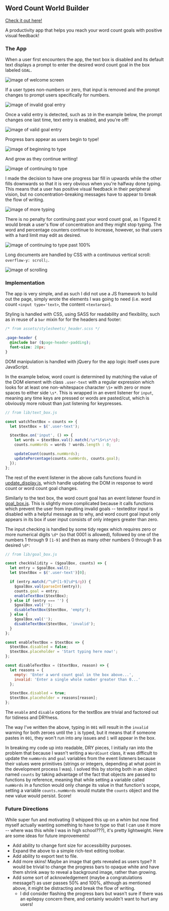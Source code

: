## Word Count World Builder

[Check it out here!][live]

A productivity app that helps you reach your word count goals with positive visual feedback!

[live]: https://erhsparks.github.io/WordCountWorldBuilder

### The App

When a user first encounters the app, the text box is disabled and its default text displays a prompt to enter the desired word count goal in the box labeled `GOAL`.

![image of welcome screen](assets/images/01_welcome.png)

If a user types non-numbers or zero, that input is removed and the prompt changes to prompt users specifically for numbers.

![image of invalid goal entry](assets/images/02_invalid_goal.png)

Once a valid entry is detected, such as `10` in the example below, the prompt changes one last time, text entry is enabled, and you're off!

![image of valid goal entry](assets/images/03_valid_goal.png)

Progress bars appear as users begin to type!

![image of beginning to type](assets/images/04a_beginning_to_type.png)

And grow as they continue writing!

![image of continuing to type](assets/images/04b_continuing_to_type.png)

I made the decision to have one progress bar fill in upwards while the other fills downwards so that it is very obvious when you're halfway done typing. This means that a user has positive visual feedback in their peripheral vision, but no concentration-breaking messages have to appear to break the flow of writing.

![image of more typing](assets/images/05_more_typing.png)

There is no penalty for continuing past your word count goal, as I figured it would break a user's flow of concentration and they might stop typing. The word and percentage counters continue to increase, however, so that users with a hard limit may edit as desired.

![image of continuing to type past 100%](assets/images/06_continuing_past_100.png)

Long documents are handled by CSS with a continuous vertical scroll: `overflow-y: scroll;`.

![image of scrolling](assets/images/07_scroll.png)

### Implementation

The app is very simple, and as such I did not use a JS framework to build out the page, simply wrote the elements I was going to need (i.e. word count `<input type='text>`, the content `<textarea>`).

Styling is handled with CSS, using SASS for readability and flexibility, such as in reuse of a `bar` mixin for for the headers and footer:

```CSS
/* from assets/stylesheets/_header.scss */

.page-header {
  @include bar ($page-header-padding);
  font-size: 28px;
}
```

DOM manipulation is handled with jQuery for the app logic itself uses pure JavaScript.

In the example below, word count is determined by matching the value of the DOM element with class `.user-text` with a regular expression which looks for at least one non-whitespace character `\S+` with zero or more spaces to either side `\s*`. This is wrapped in an event listener for `input`, meaning any time keys are pressed or words are pasted/cut, which is obviously more robust than just listening for keypresses.

```JavaScript
// from lib/text_box.js

const watchTextBox = counts => {
  let $textBox = $('.user-text');

  $textBox.on('input', () => {
    let words = $textBox.val().match(/\s*\S+\s*/g);
    counts.numWords = words ? words.length : 0;

    updateCount(counts.numWords);
    updatePercentage(counts.numWords, counts.goal);
  });
};
```

The rest of the event listener in the above calls functions found in [update_display.js][update_display], which handle updating the DOM in response to word count or word count goal changes.

Similarly to the text box, the word count goal has an event listener found in [goal_box.js][goal_box_listener]. This is slightly more complicated because it calls functions which prevent the user from inputting invalid goals -- texteditor input is disabled with a helpful message as to why, and word count goal input only appears in its box if user input consists of only integers greater than zero.

The input checking is handled by some tidy regex which requires zero or more numerical digits `\d*` (so that 0001 is allowed), followed by one of the numbers 1 through 9 `[1-9]` and then as many other numbers 0 through 9 as desired `\d*`:

```JavaScript
// from lib/goal_box.js

const checkValidity = ($goalBox, counts) => {
  let entry = $goalBox.val();
  let $textBox = $('.user-text')[0];

  if (entry.match(/^\d*[1-9]\d*$/g)) {
    $goalBox.val(parseInt(entry));
    counts.goal = entry;
    enableTextBox($textBox);
  } else if (entry === '') {
    $goalBox.val('');
    disableTextBox($textBox, 'empty');
  } else {
    $goalBox.val('');
    disableTextBox($textBox, 'invalid');
  }
};

const enableTextBox = $textBox => {
  $textBox.disabled = false;
  $textBox.placeholder = 'Start typing here now!';
};

const disableTextBox = ($textBox, reason) => {
  let reasons = {
    empty: 'Enter a word count goal in the box above...',
    invalid: 'Enter a single whole number greater than 0...'
  };

  $textBox.disabled = true;
  $textBox.placeholder = reasons[reason];
};
```

The `enable` and `disable` options for the textBox are trivial and factored out for tidiness and DRYness.

The way I've written the above, typing in `001` will result in the `invalid` warning for both zeroes until the `1` is typed, but it means that if someone pastes in `001`, they won't run into any issues and `1` will appear in the box.

In breaking my code up into readable, DRY pieces, I initially ran into the problem that because I wasn't writing a `WordCount` class, it was difficult to update the `numWords` and `goal` variables from the event listeners because their values were primitives (strings or integers, depending at what point in the development process I was). I solved this by storing both in an object named `counts` by taking advantage of the fact that objects are passed to functions by reference, meaning that while setting a variable called `numWords` in a function would only change its value in that function's scope, setting a variable `counts.numWords` would mutate the `counts` object and the new value would persist. Score!

[update_display]: /lib/util/update_display.js
[goal_box_listener]: /lib/goal_box.js

### Future Directions

While super fun and motivating (I whipped this up on a whim but now find myself actually wanting something to have to type so that I can use it more -- where was this while I was in high school???), it's pretty lightweight. Here are some ideas for future improvements!

- Add ability to change font size for accessibility purposes.
- Expand the above to a simple rich-text editing toolbar.
- Add ability to export text to file.
- Add more skins! Maybe an image that gets revealed as users type? It would be trivial to change the progress bars to opaque white and have them shrink away to reveal a background image, rather than growing.
- Add some sort of acknowledgement (maybe a congratulations message?) as user passes 50% and 100%, although as mentioned above, it might be distracting and break the flow of writing.
  - I did consider flashing the progress bars but wasn't sure if there was an epilepsy concern there, and certainly wouldn't want to hurt any users!
